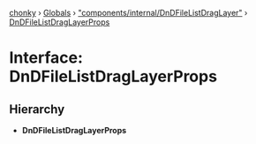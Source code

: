 [chonky](../README.md) › [Globals](../globals.md) › ["components/internal/DnDFileListDragLayer"](../modules/_components_internal_dndfilelistdraglayer_.md) › [DnDFileListDragLayerProps](_components_internal_dndfilelistdraglayer_.dndfilelistdraglayerprops.md)

# Interface: DnDFileListDragLayerProps

## Hierarchy

* **DnDFileListDragLayerProps**
